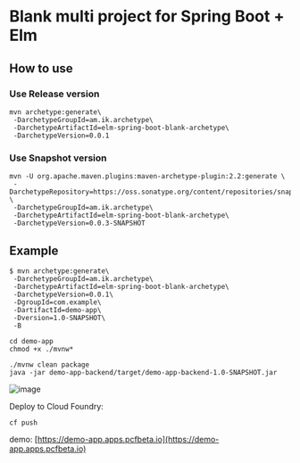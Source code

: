 # Blank multi project for Spring Boot + Elm

## How to use

### Use Release version

```
mvn archetype:generate\
 -DarchetypeGroupId=am.ik.archetype\
 -DarchetypeArtifactId=elm-spring-boot-blank-archetype\
 -DarchetypeVersion=0.0.1
```

### Use Snapshot version

```
mvn -U org.apache.maven.plugins:maven-archetype-plugin:2.2:generate \
 -DarchetypeRepository=https://oss.sonatype.org/content/repositories/snapshots \
 -DarchetypeGroupId=am.ik.archetype\
 -DarchetypeArtifactId=elm-spring-boot-blank-archetype\
 -DarchetypeVersion=0.0.3-SNAPSHOT
```

## Example

```
$ mvn archetype:generate\
 -DarchetypeGroupId=am.ik.archetype\
 -DarchetypeArtifactId=elm-spring-boot-blank-archetype\
 -DarchetypeVersion=0.0.1\
 -DgroupId=com.example\
 -DartifactId=demo-app\
 -Dversion=1.0-SNAPSHOT\
 -B

cd demo-app
chmod +x ./mvnw*

./mvnw clean package
java -jar demo-app-backend/target/demo-app-backend-1.0-SNAPSHOT.jar
```

![image](https://user-images.githubusercontent.com/106908/60767606-30f05800-a0f5-11e9-846c-c7ac0083d15f.png)


Deploy to Cloud Foundry:

```
cf push
```

demo: [https://demo-app.apps.pcfbeta.io](https://demo-app.apps.pcfbeta.io)